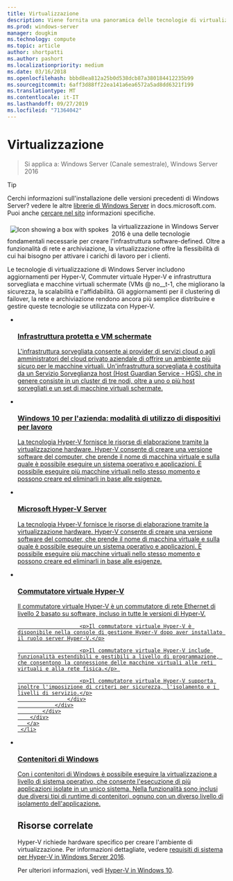```yaml
---
title: Virtualizzazione
description: Viene fornita una panoramica delle tecnologie di virtualizzazione, ad esempio contenitori, Hyper-V e Commutatore virtuale Hyper-V, e vengono riportati collegamenti a contenuti aggiuntivi per Windows Server 2016 e versioni successive del sistema operativo.
ms.prod: windows-server
manager: dougkim
ms.technology: compute
ms.topic: article
author: shortpatti
ms.author: pashort
ms.localizationpriority: medium
ms.date: 03/16/2018
ms.openlocfilehash: bbbd8ea812a25b0d538dcb87a380184412235b99
ms.sourcegitcommit: 6aff3d88ff22ea141a6ea6572a5ad8dd6321f199
ms.translationtype: MT
ms.contentlocale: it-IT
ms.lasthandoff: 09/27/2019
ms.locfileid: "71364042"
---
```

# <a name="virtualization"></a>Virtualizzazione

>Si applica a: Windows Server (Canale semestrale), Windows Server 2016 

>[!TIP]
> Cerchi informazioni sull'installazione delle versioni precedenti di Windows Server? vedere le altre [librerie di Windows Server](/previous-versions/windows/) in docs.microsoft.com. Puoi anche [cercare nel sito](https://docs.microsoft.com/search/index?search=Windows+Server&dataSource=previousVersions) informazioni specifiche.

<img src="../media/landing-icons/virtualization.png" style='float:left; padding:.5em;' alt="Icon showing a box with spokes"> la virtualizzazione in Windows Server 2016 è una delle tecnologie fondamentali necessarie per creare l'infrastruttura software-defined. Oltre a funzionalità di rete e archiviazione, la virtualizzazione offre la flessibilità di cui hai bisogno per attivare i carichi di lavoro per i clienti.

Le tecnologie di virtualizzazione di Windows Server includono aggiornamenti per Hyper-V, Commuter virtuale Hyper-V e infrastruttura sorvegliata e macchine virtuali schermate \(VMs @ no__t-1, che migliorano la sicurezza, la scalabilità e l'affidabilità. Gli aggiornamenti per il clustering di failover, la rete e archiviazione rendono ancora più semplice distribuire e gestire queste tecnologie se utilizzata con Hyper-V. 


<ul class="cardsI panelContent">
<li>
        <a href="../security/guarded-fabric-shielded-vm/guarded-fabric-and-shielded-vms-top-node.md">
          <div class="cardSize">
            <div class="cardPadding">
                <div class="card">
                    <div class="cardImageOuter">
                        <div class="cardImage">
                            <img src="../media/i-access.svg" alt="" />
                        </div>
                    </div>
                    <div class="cardText">
                        <h3>Infrastruttura protetta e VM schermate</h3>
                        <p>L'infrastruttura sorvegliata consente ai provider di servizi cloud o agli amministratori del cloud privato aziendale di offrire un ambiente più sicuro per le macchine virtuali. Un'infrastruttura sorvegliata è costituita da un Servizio Sorveglianza host (Host Guardian Service - HGS), che in genere consiste in un cluster di tre nodi, oltre a uno o più host sorvegliati e un set di macchine virtuali schermate.</p>
                    </div>
                </div>
            </div>
        </div>
       </a>
    </li>
<li>
        <a href="/hyper-v/Hyper-V-on-Windows-Server.md">
          <div class="cardSize">
            <div class="cardPadding">
                <div class="card">
                    <div class="cardImageOuter">
                        <div class="cardImage">
                            <img src="../media/i-access.svg" alt="" />
                        </div>
                    </div>
                    <div class="cardText">
                        <h3>Windows 10 per l'azienda: modalità di utilizzo di dispositivi per lavoro</h3>
                        <p>La tecnologia Hyper-V fornisce le risorse di elaborazione tramite la virtualizzazione hardware. Hyper-V consente di creare una versione software del computer, che prende il nome di macchina virtuale e sulla quale è possibile eseguire un sistema operativo e applicazioni. È possibile eseguire più macchine virtuali nello stesso momento e possono creare ed eliminarli in base alle esigenze. </p>
                    </div>
                </div>
            </div>
        </div>
       </a>
     </li>

<li>
        <a href="https://docs.microsoft.com/windows-server/virtualization/hyper-v/hyper-v-server-2016">
          <div class="cardSize">
            <div class="cardPadding">
                <div class="card">
                    <div class="cardImageOuter">
                        <div class="cardImage">
                            <img src="../media/i-access.svg" alt="" />
                        </div>
                    </div>
                    <div class="cardText">
                        <h3>Microsoft Hyper-V Server</h3>
                        <p>La tecnologia Hyper-V fornisce le risorse di elaborazione tramite la virtualizzazione hardware. Hyper-V consente di creare una versione software del computer, che prende il nome di macchina virtuale e sulla quale è possibile eseguire un sistema operativo e applicazioni. È possibile eseguire più macchine virtuali nello stesso momento e possono creare ed eliminarli in base alle esigenze. </p>
                    </div>
                </div>
            </div>
        </div>
       </a>
     </li>


<li>
        <a href="hyper-v-virtual-switch/Hyper-V-Virtual-Switch.md">
          <div class="cardSize">
            <div class="cardPadding">
                <div class="card">
                    <div class="cardImageOuter">
                        <div class="cardImage">
                            <img src="../media/i-access.svg" alt="" />
                        </div>
                    </div>
                    <div class="cardText">
                        <h3>Commutatore virtuale Hyper-V</h3>
                        <p>Il commutatore virtuale Hyper-V è un commutatore di rete Ethernet di livello 2 basato su software, incluso in tutte le versioni di Hyper-V.</p>

                        <p>Il commutatore virtuale Hyper-V è disponibile nella console di gestione Hyper-V dopo aver installato il ruolo server Hyper-V.</p>

                        <p>Il commutatore virtuale Hyper-V include funzionalità estendibili e gestibili a livello di programmazione, che consentono la connessione delle macchine virtuali alle reti virtuali e alla rete fisica.</p> 

                        <p>Il commutatore virtuale Hyper-V supporta inoltre l'imposizione di criteri per sicurezza, l'isolamento e i livelli di servizio.</p>
                    </div>
                </div>
            </div>
        </div>
       </a>
     </li>


<li>
       <a href="https://docs.microsoft.com/virtualization/windowscontainers">
          <div class="cardSize">
            <div class="cardPadding">
                <div class="card">
                    <div class="cardImageOuter">
                        <div class="cardImage">
                            <img src="../media/i-access.svg" alt="" />
                        </div>
                    </div>
                    <div class="cardText">
                        <h3>Contenitori di Windows</h3>
                        <p>Con i contenitori di Windows è possibile eseguire la virtualizzazione a livello di sistema operativo, che consente l'esecuzione di più applicazioni isolate in un unico sistema. Nella funzionalità sono inclusi due diversi tipi di runtime di contenitori, ognuno con un diverso livello di isolamento dell'applicazione.</p>
                    </div>
                </div>
            </div>
        </div>
       </a>
     </li>




## <a name="related"></a>Risorse correlate

Hyper-V richiede hardware specifico per creare l'ambiente di virtualizzazione. Per informazioni dettagliate, vedere [requisiti di sistema per Hyper-V in Windows Server 2016](./hyper-v/system-requirements-for-hyper-v-on-windows.md). 

Per ulteriori informazioni, vedi [Hyper-V in Windows 10](https://docs.microsoft.com/virtualization/hyper-v-on-windows).

